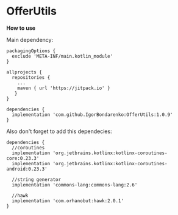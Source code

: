 # OfferUtils

**How to use**

Main dependency:

```
packagingOptions {
  exclude 'META-INF/main.kotlin_module'
}

allprojects {
  repositories {
    ...
    maven { url 'https://jitpack.io' }
   }
}

dependencies {
  implementation 'com.github.IgorBondarenko:OfferUtils:1.0.9'
}
```

Also don't forget to add this dependecies:

```
dependencies {
  //coroutines
  implementation 'org.jetbrains.kotlinx:kotlinx-coroutines-core:0.23.3'
  implementation 'org.jetbrains.kotlinx:kotlinx-coroutines-android:0.23.3'

  //string generator
  implementation 'commons-lang:commons-lang:2.6'

  //hawk
  implementation 'com.orhanobut:hawk:2.0.1'
}
```
